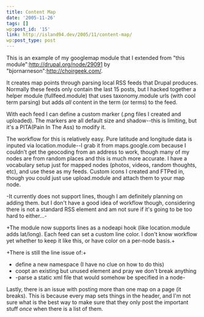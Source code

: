 ```yaml
---
title: Content Map
date: '2005-11-26'
tags: []
wp:post_id: '15'
link: http://island94.dev/2005/11/content-map/
wp:post_type: post
---
```


<!--break-->

This is an example of my googlemap module that I extended from "this module":http://drupal.org/node/29091 by "bjornarneson":http://choirgeek.com/.

It creates map points through parsing local RSS feeds that Drupal produces.  Normally these feeds only contain the last 15 posts, but I hacked together a helper module (fullfeed.module) that uses taxonomy.module urls (with cool term parsing) but adds _all_ content in the term (or terms) to the feed.

With each feed I can define a custom marker (.png files  I created and uploaded).  The markers are all default size and shadow--this is limiting, but it's a PITA(Pain In The Ass) to modify it.

The workflow for this is relatively easy.  Pure latitude and longitude data is inputed via location.module--I grab it from maps.google.com because I couldn't get the geocoding from an address to work, though many of my nodes are from random places and this is much more accurate.  I have a vocabulary setup just for mapped nodes (photos, videos, random thoughts, etc), and use these as my feeds.  Custom icons I created and FTPed in, though you could just use upload.module and attach them to your map node.

-It currently does not support lines, though I am definitely planning on adding them. but I don't have a good idea of workflow though, considering there is not a standard RSS element and am not sure if it's going to be too hard to either...-

+The module now supports lines as a nodeapi hook (like location.module adds lat/long).  Each feed can set a custom line color.  I don't know workflow yet whether to keep it like this, or have color on a per-node basis.+

+There is still the line issue of:+
* define a new namespace (I have no clue on how to do this)
* coopt an existing but unused element and pray we don't break anything
* -parse a static xml file that would somehow be specified in a node-

Lastly, there is an issue with posting more than one map on a page (it breaks).  This is because every map sets things in the header, and I'm not sure what is the best way to make sure that they only post the important stuff _once_ when there is a list of them.

